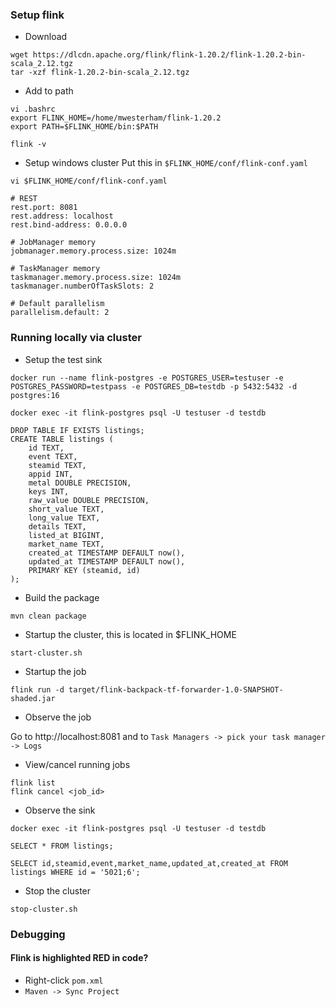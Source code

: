 ### Setup flink

- Download
```
wget https://dlcdn.apache.org/flink/flink-1.20.2/flink-1.20.2-bin-scala_2.12.tgz
tar -xzf flink-1.20.2-bin-scala_2.12.tgz
```

- Add to path
```
vi .bashrc
export FLINK_HOME=/home/mwesterham/flink-1.20.2
export PATH=$FLINK_HOME/bin:$PATH
```

```
flink -v
```

- Setup windows cluster
Put this in `$FLINK_HOME/conf/flink-conf.yaml`
```
vi $FLINK_HOME/conf/flink-conf.yaml
```
```
# REST
rest.port: 8081
rest.address: localhost
rest.bind-address: 0.0.0.0

# JobManager memory
jobmanager.memory.process.size: 1024m

# TaskManager memory
taskmanager.memory.process.size: 1024m
taskmanager.numberOfTaskSlots: 2

# Default parallelism
parallelism.default: 2

```

### Running locally via cluster

- Setup the test sink

```
docker run --name flink-postgres -e POSTGRES_USER=testuser -e POSTGRES_PASSWORD=testpass -e POSTGRES_DB=testdb -p 5432:5432 -d postgres:16
```

```
docker exec -it flink-postgres psql -U testuser -d testdb

DROP TABLE IF EXISTS listings;
CREATE TABLE listings (
    id TEXT,
    event TEXT,
    steamid TEXT,
    appid INT,
    metal DOUBLE PRECISION,
    keys INT,
    raw_value DOUBLE PRECISION,
    short_value TEXT,
    long_value TEXT,
    details TEXT,
    listed_at BIGINT,
    market_name TEXT,
    created_at TIMESTAMP DEFAULT now(),
    updated_at TIMESTAMP DEFAULT now(),
    PRIMARY KEY (steamid, id)
);
```

- Build the package

```
mvn clean package
```

- Startup the cluster, this is located in $FLINK_HOME
```
start-cluster.sh
```

- Startup the job

```
flink run -d target/flink-backpack-tf-forwarder-1.0-SNAPSHOT-shaded.jar
```

- Observe the job

Go to http://localhost:8081 and to `Task Managers -> pick your task manager -> Logs`

- View/cancel running jobs

```
flink list
flink cancel <job_id>
```

- Observe the sink

```
docker exec -it flink-postgres psql -U testuser -d testdb

SELECT * FROM listings;

SELECT id,steamid,event,market_name,updated_at,created_at FROM listings WHERE id = '5021;6';
```

- Stop the cluster

```
stop-cluster.sh
```

### Debugging

#### Flink is highlighted RED in code?

- Right-click `pom.xml`
- `Maven -> Sync Project`